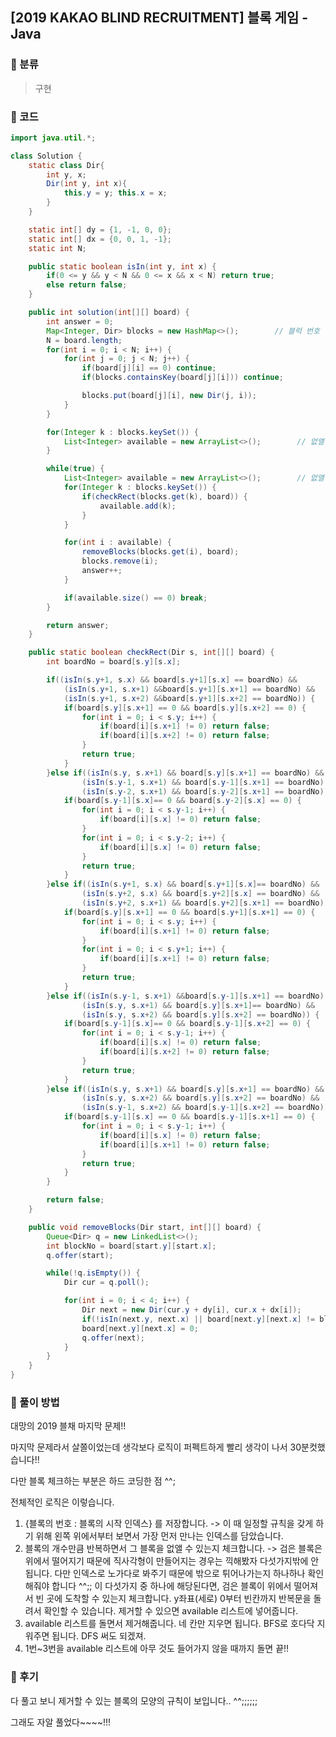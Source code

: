 ## [2019 KAKAO BLIND RECRUITMENT] 블록 게임 - Java

###    :bookmark_tabs: 분류

> 구현



###  :bookmark_tabs: 코드

```java
import java.util.*;

class Solution {
    static class Dir{
        int y, x;
        Dir(int y, int x){
            this.y = y; this.x = x;
        }
    }

    static int[] dy = {1, -1, 0, 0};
    static int[] dx = {0, 0, 1, -1};
    static int N;

    public static boolean isIn(int y, int x) {
        if(0 <= y && y < N && 0 <= x && x < N) return true;
        else return false;
    }

    public int solution(int[][] board) {
        int answer = 0;
        Map<Integer, Dir> blocks = new HashMap<>();        // 블럭 번호 : 블럭 시작 인덱스
        N = board.length;
        for(int i = 0; i < N; i++) {
            for(int j = 0; j < N; j++) {
                if(board[j][i] == 0) continue;
                if(blocks.containsKey(board[j][i])) continue;

                blocks.put(board[j][i], new Dir(j, i));
            }
        }

        for(Integer k : blocks.keySet()) {
            List<Integer> available = new ArrayList<>();        // 없앨 수 있는 블럭 번호
        }

        while(true) {
            List<Integer> available = new ArrayList<>();        // 없앨 수 있는 블럭 번호
            for(Integer k : blocks.keySet()) {
                if(checkRect(blocks.get(k), board)) {
                    available.add(k);
                }
            }

            for(int i : available) {
                removeBlocks(blocks.get(i), board);
                blocks.remove(i);
                answer++;
            }

            if(available.size() == 0) break;
        }

        return answer;
    }

    public static boolean checkRect(Dir s, int[][] board) {
        int boardNo = board[s.y][s.x];

        if((isIn(s.y+1, s.x) && board[s.y+1][s.x] == boardNo) && 
            (isIn(s.y+1, s.x+1) &&board[s.y+1][s.x+1] == boardNo) && 
            (isIn(s.y+1, s.x+2) &&board[s.y+1][s.x+2] == boardNo)) {
            if(board[s.y][s.x+1] == 0 && board[s.y][s.x+2] == 0) {
                for(int i = 0; i < s.y; i++) {
                    if(board[i][s.x+1] != 0) return false;
                    if(board[i][s.x+2] != 0) return false;
                }
                return true;
            }
        }else if((isIn(s.y, s.x+1) && board[s.y][s.x+1] == boardNo) && 
                (isIn(s.y-1, s.x+1) && board[s.y-1][s.x+1] == boardNo) && 
                (isIn(s.y-2, s.x+1) && board[s.y-2][s.x+1] == boardNo)) {
            if(board[s.y-1][s.x]== 0 && board[s.y-2][s.x] == 0) {
                for(int i = 0; i < s.y-1; i++) {
                    if(board[i][s.x] != 0) return false;
                }
                for(int i = 0; i < s.y-2; i++) {
                    if(board[i][s.x] != 0) return false;
                }
                return true;
            }
        }else if((isIn(s.y+1, s.x) && board[s.y+1][s.x]== boardNo) && 
                (isIn(s.y+2, s.x) && board[s.y+2][s.x] == boardNo) && 
                (isIn(s.y+2, s.x+1) && board[s.y+2][s.x+1] == boardNo)) {
            if(board[s.y][s.x+1] == 0 && board[s.y+1][s.x+1] == 0) {
                for(int i = 0; i < s.y; i++) {
                    if(board[i][s.x+1] != 0) return false;
                }
                for(int i = 0; i < s.y+1; i++) {
                    if(board[i][s.x+1] != 0) return false;
                }
                return true;
            }
        }else if((isIn(s.y-1, s.x+1) &&board[s.y-1][s.x+1] == boardNo) && 
                (isIn(s.y, s.x+1) && board[s.y][s.x+1]== boardNo) && 
                (isIn(s.y, s.x+2) && board[s.y][s.x+2] == boardNo)) {
            if(board[s.y-1][s.x]== 0 && board[s.y-1][s.x+2] == 0) {
                for(int i = 0; i < s.y-1; i++) {
                    if(board[i][s.x] != 0) return false;
                    if(board[i][s.x+2] != 0) return false;
                }
                return true;
            }
        }else if((isIn(s.y, s.x+1) && board[s.y][s.x+1] == boardNo) && 
                (isIn(s.y, s.x+2) && board[s.y][s.x+2] == boardNo) && 
                (isIn(s.y-1, s.x+2) && board[s.y-1][s.x+2] == boardNo)) {
            if(board[s.y-1][s.x] == 0 && board[s.y-1][s.x+1] == 0) {
                for(int i = 0; i < s.y-1; i++) {
                    if(board[i][s.x] != 0) return false;
                    if(board[i][s.x+1] != 0) return false;
                }
                return true;
            }
        }

        return false;
    }

    public void removeBlocks(Dir start, int[][] board) {
        Queue<Dir> q = new LinkedList<>();
        int blockNo = board[start.y][start.x];
        q.offer(start);

        while(!q.isEmpty()) {
            Dir cur = q.poll();

            for(int i = 0; i < 4; i++) {
                Dir next = new Dir(cur.y + dy[i], cur.x + dx[i]);
                if(!isIn(next.y, next.x) || board[next.y][next.x] != blockNo ) continue;
                board[next.y][next.x] = 0;
                q.offer(next);
            }
        }
    }
}
```



### :bookmark_tabs: 풀이 방법

대망의 2019 블채 마지막 문제!!

마지막 문제라서 살쫄이었는데 생각보다 로직이 퍼펙트하게 빨리 생각이 나서 30분컷했습니다!!

다만 블록 체크하는 부분은 하드 코딩한 점 ^^;



전체적인 로직은 이렇습니다.

1. {블록의 번호 : 블록의 시작 인덱스} 를 저장합니다. -> 이 때 일정할 규칙을 갖게 하기 위해 왼쪽 위에서부터 보면서 가장 먼저 만나는 인덱스를 담았습니다.
2. 블록의 개수만큼 반복하면서 그 블록을 없앨 수 있는지 체크합니다. -> 검은 블록은 위에서 떨어지기 때문에 직사각형이 만들어지는 경우는 끽해봤자 다섯가지밖에 안됩니다. 다만 인덱스로 노가다로 봐주기 때문에 밖으로 튀어나가는지 하나하나 확인해줘야 합니다 ^^;; 이 다섯가지 중 하나에 해당된다면, 검은 블록이 위에서 떨어져서 빈 곳에 도착할 수 있는지 체크합니다. y좌표(세로) 0부터 빈칸까지 반복문을 돌려서 확인할 수 있습니다. 제거할 수 있으면 available 리스트에 넣어줍니다.
3. available 리스트를 돌면서 제거해줍니다. 네 칸만 지우면 됩니다. BFS로 호다닥 지워주면 됩니다. DFS 써도 되겠져.
4. 1번~3번을 available 리스트에 아무 것도 들어가지 않을 때까지 돌면 끝!!



###  :bookmark_tabs: 후기 

다 풀고 보니 제거할 수 있는 블록의 모양의 규칙이 보입니다.. ^^;;;;;;

그래도 자알 풀었다~~~~!!!